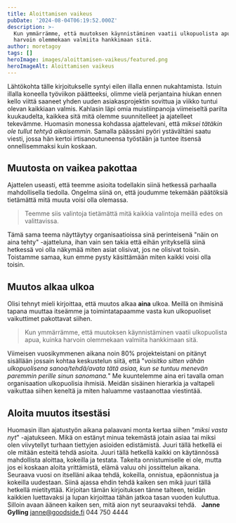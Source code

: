 ```yaml
---
title: Aloittamisen vaikeus
pubDate: '2024-08-04T06:19:52.000Z'
description: >-
  Kun ymmärrämme, että muutoksen käynnistäminen vaatii ulkopuolista apua, kuinka
  harvoin olemmekaan valmiita hankkimaan sitä.
author: moretagoy
tags: []
heroImage: images/aloittamisen-vaikeus/featured.png
heroImageAlt: Aloittamisen vaikeus
---
```


Lähtökohta tälle kirjoitukselle syntyi eilen illalla ennen nukahtamista. Istuin illalla koneella työviikon päätteeksi, olimme vielä perjantaina hiukan ennen kello viittä saaneet yhden uuden asiakasprojektin sovittua ja viikko tuntui olevan kaikkiaan valmis. Kahlasin läpi omia muistiinpanoja viimeiseltä parilta kuukaudelta, kaikkea sitä mitä olemme suunnitelleet ja ajatelleet tekevämme. Huomasin monessa kohdassa ajattelevani, että _miksei tätäkin ole tullut tehtyä aikaisemmin_. Samalla päässäni pyöri ystävältäni saatu viesti, jossa hän kertoi irtisanoutuneensa työstään ja tuntee itsensä onnellisemmaksi kuin koskaan.

## Muutosta on vaikea pakottaa

Ajattelen useasti, että teemme asioita todellakin siinä hetkessä parhaalla mahdollisella tiedolla. Ongelma siinä on, että joudumme tekemään päätöksiä tietämättä mitä muuta voisi olla olemassa.

> Teemme siis valintoja tietämättä mitä kaikkia valintoja meillä edes on valittavissa.

Tämä sama teema näyttäytyy organisaatioissa sinä perinteisenä "näin on aina tehty" -ajatteluna, ihan vain sen takia että eihän yrityksellä siinä hetkessä voi olla näkymää miten asiat olisivat, jos ne olisivat toisin. Toistamme samaa, kun emme pysty käsittämään miten kaikki voisi olla toisin.

## Muutos alkaa ulkoa

Olisi tehnyt mieli kirjoittaa, että muutos alkaa **aina** ulkoa. Meillä on ihmisinä tapana muuttaa itseämme ja toimintatapaamme vasta kun ulkopuoliset vaikuttimet pakottavat siihen.

> Kun ymmärrämme, että muutoksen käynnistäminen vaatii ulkopuolista apua, kuinka harvoin olemmekaan valmiita hankkimaan sitä.

Viimeisen vuosikymmenen aikana noin 80% projekteistani on pitänyt sisällään jossain kohtaa keskustelun siitä, että "_voisitko sitten vähän ulkopuolisena sanoa/tehdä/avata tätä asiaa, kun se tuntuu menevän paremmin perille sinun sanomana._" Me kuuntelemme aina eri tavalla oman organisaation ulkopuolisia ihmisiä. Meidän sisäinen hierarkia ja valtapeli vaikuttaa siihen keneltä ja miten haluamme vastaanottaa viestintää.

## Aloita muutos itsestäsi

Huomasin illan ajatustyön aikana palaavani monta kertaa siihen "_miksi vasta nyt_" -ajatukseen. Mikä on estänyt minua tekemästä jotain asiaa tai miksi olen viivytellyt turhaan tiettyjen asioiden edistämistä. Juuri tällä hetkellä ei ole mitään esteitä tehdä asioita. Juuri tällä hetkellä kaikki on käytännössä mahdollista aloittaa, kokeilla ja testata. Takeita onnistumiselle ei ole, mutta jos ei koskaan aloita yrittämistä, elämä valuu ohi jossittelun aikana. Seuraava vuosi on itselläni aikaa tehdä, kokeilla, onnistua, epäonnistua ja kokeilla uudestaan. Siinä ajassa ehdin tehdä kaiken sen mikä juuri tällä hetkellä mietityttää. Kirjoitan tämän kirjoituksen tänne talteen, teidän kaikkien luettavaksi ja lupan kirjoittaa tähän jatkoa tasan vuoden kuluttua. Silloin avaan ääneen kaiken sen, mitä aion nyt seuraavaksi tehdä.   **Janne Gylling** janne@goodside.fi 044 750 4444